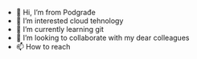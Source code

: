 - 👋 Hi, I’m from Podgrađe
- 👀 I’m interested cloud tehnology
- 🌱 I’m currently learning git
- 💞️ I’m looking to collaborate with my dear colleagues
- 📫 How to reach

<!---
gusar5/gusar5 is a ✨ special ✨ repository because its `README.md` (this file) appears on your GitHub profile.
You can click the Preview link to take a look at your changes.
--->
